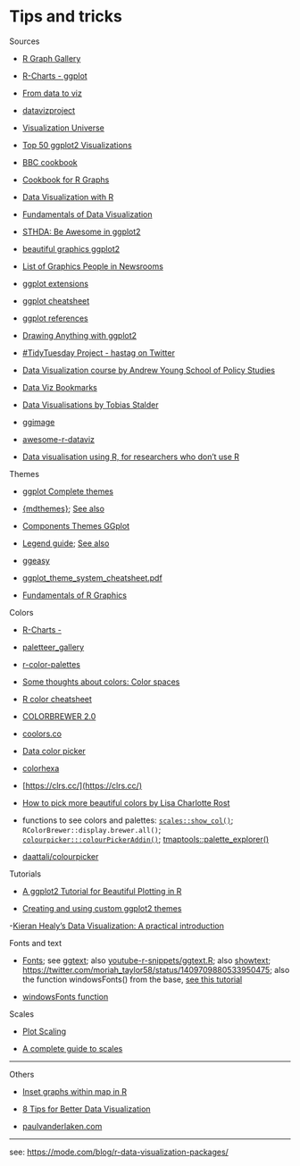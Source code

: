 # Tips and tricks

Sources

- [R Graph Gallery](https://www.r-graph-gallery.com/index.html)

- [R-Charts - ggplot](https://r-charts.com/es/ggplot2/)

- [From data to viz](https://www.data-to-viz.com/)

- [datavizproject](https://datavizproject.com/)

- [Visualization Universe](http://visualizationuniverse.com/charts/?sortBy=volume&sortDir=desc)

- [Top 50 ggplot2 Visualizations](http://r-statistics.co/Top50-Ggplot2-Visualizations-MasterList-R-Code.html)

- [BBC cookbook](https://bbc.github.io/rcookbook/)

- [Cookbook for R Graphs](http://www.cookbook-r.com/Graphs/)

- [Data Visualization with R](https://rkabacoff.github.io/datavis/)

- [Fundamentals of Data Visualization](https://serialmentor.com/dataviz/)

- [STHDA: Be Awesome in ggplot2](http://www.sthda.com/english/wiki/be-awesome-in-ggplot2-a-practical-guide-to-be-highly-effective-r-software-and-data-visualization)

- [beautiful graphics ggplot2](https://rstudio-pubs-static.s3.amazonaws.com/228019_f0c39e05758a4a51b435b19dbd321c23.html#1_plot_one_variable_-_x:_continuous_or_discrete)

- [List of Graphics People in Newsrooms](https://github.com/OpenNewsLabs/news-graphics-team)

- [ggplot extensions](https://exts.ggplot2.tidyverse.org/)

- [ggplot cheatsheet](https://rstudio.com/wp-content/uploads/2015/03/ggplot2-cheatsheet.pdf)

- [ggplot references](https://ggplot2.tidyverse.org/reference/index.html)

- [Drawing Anything with ggplot2](https://github.com/thomasp85/ggplot2_workshop)

- [#TidyTuesday Project - hastag on Twitter](https://twitter.com/search?q=%23TidyTuesday&src=typeahead_click)

- [Data Visualization course by Andrew Young School of Policy Studies](https://datavizm20.classes.andrewheiss.com/)

- [Data Viz Bookmarks](https://www.notion.so/Data-Viz-Bookmarks-dc01718020bd4fd6a8a4ca80e6bce933)

- [Data Visualisations by Tobias Stalder](https://tobias-stalder.netlify.app/about/)

- [ggimage](https://yulab-smu.top/pkgdocs/ggimage.html#geom_icon)

- [awesome-r-dataviz](https://github.com/krzjoa/awesome-r-dataviz)

- [Data visualisation using R, for researchers who don’t use R](https://psyteachr.github.io/introdataviz/additional-customisation-options.html)
 

Themes

- [ggplot Complete themes](https://ggplot2.tidyverse.org/reference/ggtheme.html)

- [{mdthemes}](https://thomasadventure.blog/posts/mdthemes-is-on-cran-markdown-powered-themes-for-ggplot2/); [See also](https://rpubs.com/r_rabbit/themes_)

- [Components Themes GGplot](https://ggplot2.tidyverse.org/reference/theme.html)

- [Legend guide](https://ggplot2.tidyverse.org/reference/guide_legend.html); [See also](https://ggplot2.tidyverse.org/reference/guides.html)

- [ggeasy](https://cran.r-project.org/web/packages/ggeasy/ggeasy.pdf)

- [ggplot_theme_system_cheatsheet.pdf](https://github.com/claragranell/ggplot2/blob/main/ggplot_theme_system_cheatsheet.pdf)

- [Fundamentals of R Graphics](https://www.youtube.com/watch?v=a4sASSIF4aM&t=5s&ab_channel=JoeGuinness)



Colors
- [R-Charts - ](https://r-charts.com/es/paletas-colores/)

- [paletteer_gallery](https://github.com/PMassicotte/paletteer_gallery/blob/master/README.md)

- [r-color-palettes](https://github.com/EmilHvitfeldt/r-color-palettes)

- [Some thoughts about colors: Color spaces](https://clauswilke.com/art/post/colors-color-spaces)

- [R color cheatsheet](https://www.nceas.ucsb.edu/sites/default/files/2020-04/colorPaletteCheatsheet.pdf)

- [COLORBREWER 2.0](https://colorbrewer2.org/#type=diverging&scheme=BrBG&n=3)

- [coolors.co](https://coolors.co/palettes/trending)

- [Data color picker](https://learnui.design/tools/data-color-picker.html#palette)

- [colorhexa](https://www.colorhexa.com/)

- [https://clrs.cc/](https://clrs.cc/)

- [How to pick more beautiful colors by Lisa Charlotte Rost](https://blog.datawrapper.de/beautifulcolors/)

- functions to see colors and palettes: [`scales::show_col()`](https://scales.r-lib.org/reference/show_col.html); `RColorBrewer::display.brewer.all()`; [`colourpicker:::colourPickerAddin()`](https://cran.r-project.org/web/packages/colourpicker/vignettes/colourpicker.html); [tmaptools::palette_explorer()]() 

- [daattali/colourpicker](https://github.com/daattali/colourpicker/)

Tutorials

- [A ggplot2 Tutorial for Beautiful Plotting in R](https://cedricscherer.netlify.app/2019/08/05/a-ggplot2-tutorial-for-beautiful-plotting-in-r/)

- [Creating and using custom ggplot2 themes](https://themockup.blog/posts/2020-12-26-creating-and-using-custom-ggplot2-themes/)

-[Kieran Healy’s Data Visualization: A practical introduction](https://socviz.co/refineplots.html#refineplots)


Fonts and text
- [Fonts](https://ronycoelho.github.io/ippc/fonts.html); see [ggtext](https://wilkelab.org/ggtext/); also [youtube-r-snippets/ggtext.R](https://github.com/amrrs/youtube-r-snippets/blob/master/ggtext.R); also [showtext](https://cran.rstudio.com/web/packages/showtext/vignettes/introduction.html); https://twitter.com/moriah_taylor58/status/1409709880533950475; also the function windowsFonts() from the base, [see this tutorial](https://statisticsglobe.com/change-font-of-plot-in-r)

- [windowsFonts function](https://statisticsglobe.com/change-font-of-plot-in-r)


Scales
- [Plot Scaling](https://www.tidyverse.org/blog/2020/08/taking-control-of-plot-scaling/)


- [A complete guide to scales](https://ggplot2tor.com/scales)

-------------------------------------------
Others

- [Inset graphs within map in R](https://milospopovic.net/inset-graph-within-map/)

- [8 Tips for Better Data Visualization](https://towardsdatascience.com/8-tips-for-better-data-visualization-2f7118e8a9f4)

- [paulvanderlaken.com](https://paulvanderlaken.com/2017/08/10/r-resources-cheatsheets-tutorials-books/#contents)

------
see: https://mode.com/blog/r-data-visualization-packages/

